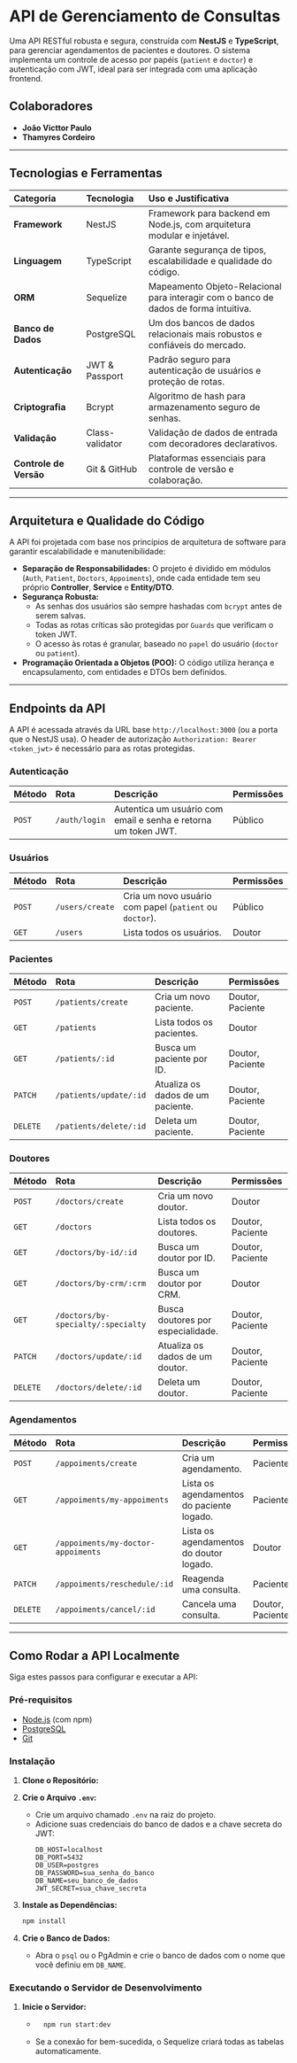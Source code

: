 # API de Gerenciamento de Consultas

Uma API RESTful robusta e segura, construída com **NestJS** e **TypeScript**, para gerenciar agendamentos de pacientes e doutores. O sistema implementa um controle de acesso por papéis (`patient` e `doctor`) e autenticação com JWT, ideal para ser integrada com uma aplicação frontend.

## Colaboradores

* **João Victtor Paulo**
* **Thamyres Cordeiro**

---

## Tecnologias e Ferramentas

| Categoria | Tecnologia | Uso e Justificativa |
| :--- | :--- | :--- |
| **Framework** | NestJS | Framework para backend em Node.js, com arquitetura modular e injetável. |
| **Linguagem** | TypeScript | Garante segurança de tipos, escalabilidade e qualidade do código. |
| **ORM** | Sequelize | Mapeamento Objeto-Relacional para interagir com o banco de dados de forma intuitiva. |
| **Banco de Dados** | PostgreSQL | Um dos bancos de dados relacionais mais robustos e confiáveis do mercado. |
| **Autenticação** | JWT & Passport | Padrão seguro para autenticação de usuários e proteção de rotas. |
| **Criptografia** | Bcrypt | Algoritmo de hash para armazenamento seguro de senhas. |
| **Validação** | Class-validator | Validação de dados de entrada com decoradores declarativos. |
| **Controle de Versão** | Git & GitHub | Plataformas essenciais para controle de versão e colaboração. |

---

## Arquitetura e Qualidade do Código

A API foi projetada com base nos princípios de arquitetura de software para garantir escalabilidade e manutenibilidade:

* **Separação de Responsabilidades:** O projeto é dividido em módulos (`Auth`, `Patient`, `Doctors`, `Appoiments`), onde cada entidade tem seu próprio **Controller**, **Service** e **Entity/DTO**.
* **Segurança Robusta:**
    * As senhas dos usuários são sempre hashadas com `bcrypt` antes de serem salvas.
    * Todas as rotas críticas são protegidas por `Guards` que verificam o token JWT.
    * O acesso às rotas é granular, baseado no `papel` do usuário (`doctor` ou `patient`).
* **Programação Orientada a Objetos (POO):** O código utiliza herança e encapsulamento, com entidades e DTOs bem definidos.

---

## Endpoints da API

A API é acessada através da URL base `http://localhost:3000` (ou a porta que o NestJS usa). O header de autorização `Authorization: Bearer <token_jwt>` é necessário para as rotas protegidas.

### **Autenticação**

| Método | Rota | Descrição | Permissões |
| :--- | :--- | :--- | :--- |
| `POST` | `/auth/login` | Autentica um usuário com email e senha e retorna um token JWT. | Público |

### **Usuários**

| Método | Rota | Descrição | Permissões |
| :--- | :--- | :--- | :--- |
| `POST` | `/users/create` | Cria um novo usuário com papel (`patient` ou `doctor`). | Público |
| `GET` | `/users` | Lista todos os usuários. | Doutor |

### **Pacientes**

| Método | Rota | Descrição | Permissões |
| :--- | :--- | :--- | :--- |
| `POST` | `/patients/create` | Cria um novo paciente. | Doutor, Paciente |
| `GET` | `/patients` | Lista todos os pacientes. | Doutor |
| `GET` | `/patients/:id` | Busca um paciente por ID. | Doutor, Paciente |
| `PATCH` | `/patients/update/:id` | Atualiza os dados de um paciente. | Doutor, Paciente |
| `DELETE` | `/patients/delete/:id` | Deleta um paciente. | Doutor, Paciente |

### **Doutores**

| Método | Rota | Descrição | Permissões |
| :--- | :--- | :--- | :--- |
| `POST` | `/doctors/create` | Cria um novo doutor. | Doutor |
| `GET` | `/doctors` | Lista todos os doutores. | Doutor, Paciente |
| `GET` | `/doctors/by-id/:id` | Busca um doutor por ID. | Doutor, Paciente |
| `GET` | `/doctors/by-crm/:crm` | Busca um doutor por CRM. | Doutor |
| `GET` | `/doctors/by-specialty/:specialty` | Busca doutores por especialidade. | Doutor, Paciente |
| `PATCH` | `/doctors/update/:id` | Atualiza os dados de um doutor. | Doutor, Paciente |
| `DELETE` | `/doctors/delete/:id` | Deleta um doutor. | Doutor, Paciente |

### **Agendamentos**

| Método | Rota | Descrição | Permissões |
| :--- | :--- | :--- | :--- |
| `POST` | `/appoiments/create` | Cria um agendamento. | Paciente |
| `GET` | `/appoiments/my-appoiments` | Lista os agendamentos do paciente logado. | Paciente |
| `GET` | `/appoiments/my-doctor-appoiments` | Lista os agendamentos do doutor logado. | Doutor |
| `PATCH` | `/appoiments/reschedule/:id` | Reagenda uma consulta. | Paciente |
| `DELETE` | `/appoiments/cancel/:id` | Cancela uma consulta. | Doutor, Paciente |

---

## Como Rodar a API Localmente

Siga estes passos para configurar e executar a API:

### **Pré-requisitos**

* [Node.js](https://nodejs.org/en/download/) (com npm)
* [PostgreSQL](https://www.postgresql.org/download/)
* [Git](https://git-scm.com/)

### **Instalação**

1.  **Clone o Repositório:**
    
3.  **Crie o Arquivo `.env`:**
    * Crie um arquivo chamado `.env` na raiz do projeto.
    * Adicione suas credenciais do banco de dados e a chave secreta do JWT:
        ```
        DB_HOST=localhost
        DB_PORT=5432
        DB_USER=postgres
        DB_PASSWORD=sua_senha_do_banco
        DB_NAME=seu_banco_de_dados
        JWT_SECRET=sua_chave_secreta
        ```
4.  **Instale as Dependências:**
    ```bash
    npm install
    ```
5.  **Crie o Banco de Dados:**
    * Abra o `psql` ou o PgAdmin e crie o banco de dados com o nome que você definiu em `DB_NAME`.

### **Executando o Servidor de Desenvolvimento**

1.  **Inicie o Servidor:**
    * ```bash
        npm run start:dev
        ```
    * Se a conexão for bem-sucedida, o Sequelize criará todas as tabelas automaticamente.